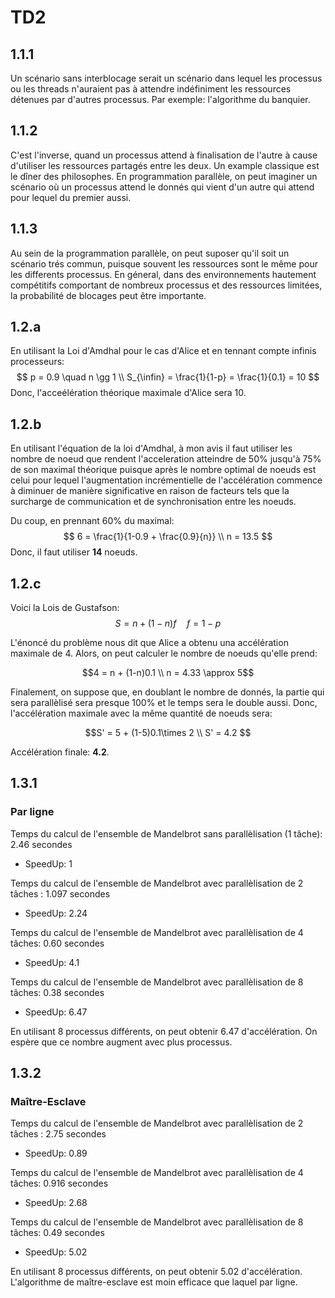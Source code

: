 # TD2

## 1.1.1
Un scénario sans interblocage serait un scénario dans lequel les processus ou les threads n'auraient pas à attendre indéfiniment les ressources détenues par d'autres processus. Par exemple: l'algorithme du banquier.
## 1.1.2
C'est l'inverse, quand un processus attend à finalisation de l'autre à cause d'utiliser les ressources partagés entre les deux. Un example classique est le dîner des philosophes. En programmation parallèle, on peut imaginer un scénario où un processus attend le donnés qui vient d'un autre qui attend pour lequel du premier aussi.
## 1.1.3
Au sein de la programmation parallèle, on peut suposer qu'il soit un scénario trés commun, puisque souvent les ressources sont le même pour les differents processus. En géneral, dans des environnements hautement compétitifs comportant de nombreux processus et des ressources limitées, la probabilité de blocages peut être importante.

## 1.2.a
En utilisant la Loi d'Amdhal pour le cas d'Alice et en tennant compte infinis processeurs:
$$
p = 0.9
\quad
n \gg 1
\\
S_{\infin} = \frac{1}{1-p} = \frac{1}{0.1} = 10
$$
Donc, l'acceélération théorique maximale d'Alice sera 10.
## 1.2.b
En utilisant l'équation de la loi d'Amdhal, à mon avis il faut utiliser les nombre de noeud que rendent l'acceleration atteindre de 50% jusqu'à 75% de son maximal théorique puisque après le nombre optimal de noeuds est celui pour lequel l'augmentation incrémentielle de l'accélération commence à diminuer de manière significative en raison de facteurs tels que la surcharge de communication et de synchronisation entre les noeuds.

Du coup, en prennant 60% du maximal:
$$
 6 = \frac{1}{1-0.9 + \frac{0.9}{n}} \\
 n = 13.5
$$
Donc, il faut utiliser **14** noeuds.
## 1.2.c

Voici la Lois de Gustafson:
$$
S = n + (1 - n)f \quad f = 1 - p
$$

L'énoncé du problème nous dit que Alice a obtenu una accélération maximale de 4. Alors, on peut calculer le nombre de noeuds qu'elle prend:

$$4 = n + (1-n)0.1 \\
n = 4.33 \approx 5$$

Finalement, on suppose que, en doublant le nombre de donnés, la partie qui sera parallèlisé sera presque 100% et le temps sera le double aussi. Donc, l'accélération maximale avec la même quantité de noeuds sera:

$$S' = 5 + (1-5)0.1\times 2 \\
S' = 4.2
$$

Accélération finale: **4.2**.

## 1.3.1

### Par ligne
  
Temps du calcul de l'ensemble de Mandelbrot sans parallèlisation (1 tâche): 2.46 secondes

- SpeedUp: 1

Temps du calcul de l'ensemble de Mandelbrot avec parallèlisation de 2 tâches : 1.097 secondes

- SpeedUp: 2.24

Temps du calcul de l'ensemble de Mandelbrot avec parallèlisation de 4 tâches: 0.60 secondes

- SpeedUp: 4.1

Temps du calcul de l'ensemble de Mandelbrot avec parallèlisation de 8 tâches: 0.38 secondes

- SpeedUp: 6.47

En utilisant 8 processus différents, on peut obtenir 6.47 d'accélération. On espère que ce nombre augment avec plus processus.

## 1.3.2 

### Maître-Esclave

Temps du calcul de l'ensemble de Mandelbrot avec parallèlisation de 2 tâches : 2.75 secondes

- SpeedUp: 0.89

Temps du calcul de l'ensemble de Mandelbrot avec parallèlisation de 4 tâches: 0.916 secondes

- SpeedUp: 2.68

Temps du calcul de l'ensemble de Mandelbrot avec parallèlisation de 8 tâches: 0.49 secondes

- SpeedUp: 5.02
  
En utilisant 8 processus différents, on peut obtenir 5.02 d'accélération. L'algorithme de maître-esclave est moin efficace que laquel par ligne.

